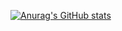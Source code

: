 [![Anurag's GitHub stats](https://github-readme-stats.vercel.app/api?username=AlexFr016&count_private=true&show_icons=true&&hide=stars,issues&&theme=radical)](https://github.com/anuraghazra/github-readme-stats)